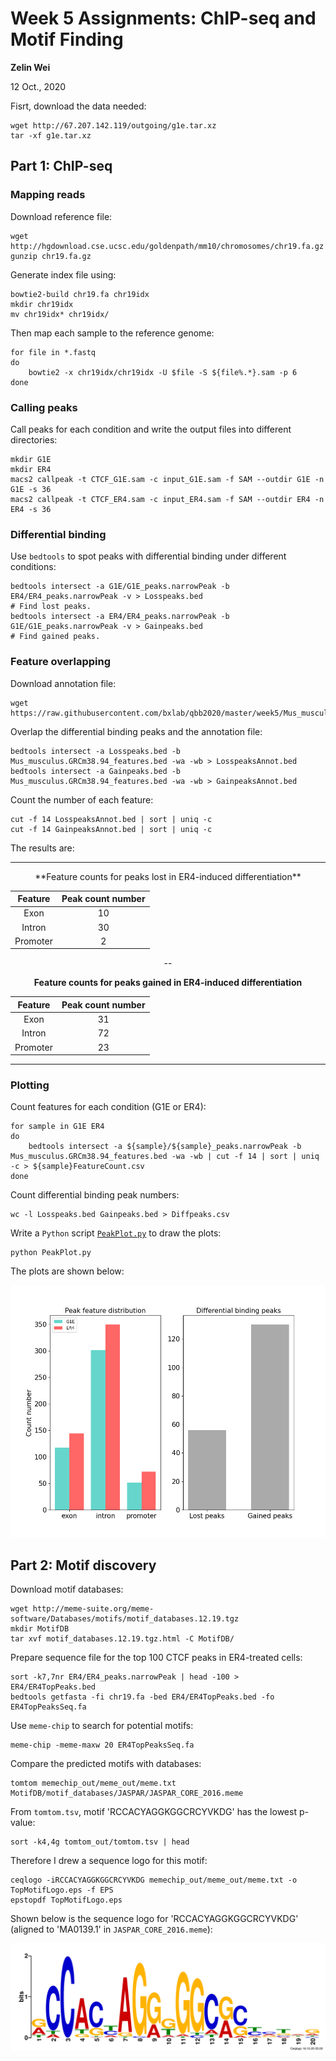 # Week 5 Assignments: ChIP-seq and Motif Finding

**Zelin Wei**

12 Oct., 2020

Fisrt, download the data needed:

	wget http://67.207.142.119/outgoing/g1e.tar.xz
	tar -xf g1e.tar.xz

## Part 1: ChIP-seq

### Mapping reads

Download reference file:

	wget http://hgdownload.cse.ucsc.edu/goldenpath/mm10/chromosomes/chr19.fa.gz
	gunzip chr19.fa.gz

Generate index file using:

	bowtie2-build chr19.fa chr19idx
	mkdir chr19idx
	mv chr19idx* chr19idx/

Then map each sample to the reference genome:

	for file in *.fastq
	do
		bowtie2 -x chr19idx/chr19idx -U $file -S ${file%.*}.sam -p 6
	done

### Calling peaks

Call peaks for each condition and write the output files into different directories:

	mkdir G1E
	mkdir ER4
	macs2 callpeak -t CTCF_G1E.sam -c input_G1E.sam -f SAM --outdir G1E -n G1E -s 36
	macs2 callpeak -t CTCF_ER4.sam -c input_ER4.sam -f SAM --outdir ER4 -n ER4 -s 36
	
### Differential binding

Use `bedtools` to spot peaks with differential binding under different conditions:

	bedtools intersect -a G1E/G1E_peaks.narrowPeak -b ER4/ER4_peaks.narrowPeak -v > Losspeaks.bed
	# Find lost peaks.
	bedtools intersect -a ER4/ER4_peaks.narrowPeak -b G1E/G1E_peaks.narrowPeak -v > Gainpeaks.bed
	# Find gained peaks.
	
### Feature overlapping

Download annotation file:

	wget https://raw.githubusercontent.com/bxlab/qbb2020/master/week5/Mus_musculus.GRCm38.94_features.bed
	
Overlap the differential binding peaks and the annotation file:

	bedtools intersect -a Losspeaks.bed -b Mus_musculus.GRCm38.94_features.bed -wa -wb > LosspeaksAnnot.bed
	bedtools intersect -a Gainpeaks.bed -b Mus_musculus.GRCm38.94_features.bed -wa -wb > GainpeaksAnnot.bed
	
Count the number of each feature:

	cut -f 14 LosspeaksAnnot.bed | sort | uniq -c
	cut -f 14 GainpeaksAnnot.bed | sort | uniq -c
	
The results are:

---

<center>
**Feature counts for peaks lost in ER4-induced differentiation**

|Feature|Peak count number|
|:----:|:----:|
|Exon|10|
|Intron|30|
|Promoter|2|

--

**Feature counts for peaks gained in ER4-induced differentiation**

|Feature|Peak count number|
|:----:|:----:|
|Exon|31|
|Intron|72|
|Promoter|23|

</center>

---

### Plotting

Count features for each condition (G1E or ER4):

	for sample in G1E ER4
	do
		bedtools intersect -a ${sample}/${sample}_peaks.narrowPeak -b Mus_musculus.GRCm38.94_features.bed -wa -wb | cut -f 14 | sort | uniq -c > ${sample}FeatureCount.csv
	done
	
Count differential binding peak numbers:

	wc -l Losspeaks.bed Gainpeaks.bed > Diffpeaks.csv
	
Write a `Python` script [`PeakPlot.py`](PeakPlot.py) to draw the plots:

	python PeakPlot.py
	
The plots are shown below:

<center>

<img src=PeakPlot.png>

</center>

## Part 2: Motif discovery

Download motif databases:

	wget http://meme-suite.org/meme-software/Databases/motifs/motif_databases.12.19.tgz
	mkdir MotifDB
	tar xvf motif_databases.12.19.tgz.html -C MotifDB/
	
Prepare sequence file for the top 100 CTCF peaks in ER4-treated cells:

	sort -k7,7nr ER4/ER4_peaks.narrowPeak | head -100 > ER4/ER4TopPeaks.bed
	bedtools getfasta -fi chr19.fa -bed ER4/ER4TopPeaks.bed -fo ER4TopPeaksSeq.fa
	
Use `meme-chip` to search for potential motifs:

	meme-chip -meme-maxw 20 ER4TopPeaksSeq.fa
	
Compare the predicted motifs with databases:

	tomtom memechip_out/meme_out/meme.txt MotifDB/motif_databases/JASPAR/JASPAR_CORE_2016.meme
	
From `tomtom.tsv`, motif 'RCCACYAGGKGGCRCYVKDG' has the lowest p-value:

	sort -k4,4g tomtom_out/tomtom.tsv | head

Therefore I drew a sequence logo for this motif:

	ceqlogo -iRCCACYAGGKGGCRCYVKDG memechip_out/meme_out/meme.txt -o TopMotifLogo.eps -f EPS
	epstopdf TopMotifLogo.eps
	
Shown below is the sequence logo for 'RCCACYAGGKGGCRCYVKDG' (aligned to 'MA0139.1' in `JASPAR_CORE_2016.meme`):

<center>

<img src=TopMotifLogo.pdf>

</center>
